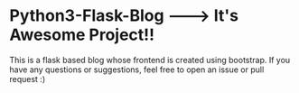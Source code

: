 # Python3-Flask-Blog        ---> It's Awesome Project!!
This is a flask based blog whose frontend is created using bootstrap.
If you have any questions or suggestions, feel free to open an issue or pull request :)
